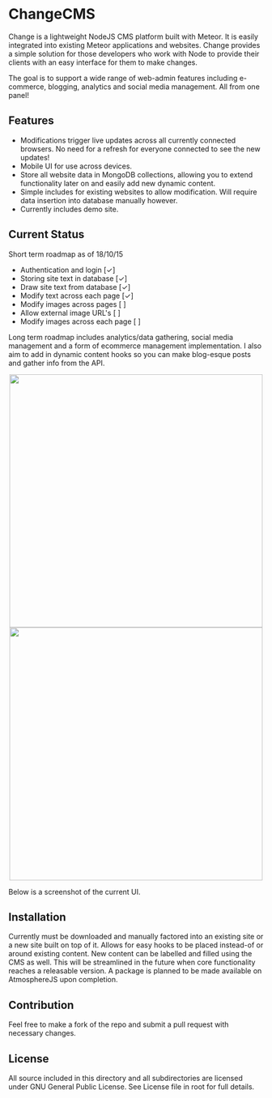 # ChangeCMS

Change is a lightweight NodeJS CMS platform built with Meteor. It is easily integrated into existing Meteor applications and websites. Change provides a simple solution for those developers who work with Node to provide their clients with an easy interface for them to make changes.

The goal is to support a wide range of web-admin features including e-commerce, blogging, analytics and social media management. All from one panel!

## Features
- Modifications trigger live updates across all currently connected browsers. No need for a refresh for everyone connected to see the new updates!
- Mobile UI for use across devices.
- Store all website data in MongoDB collections, allowing you to extend functionality later on and easily add new dynamic content.
- Simple includes for existing websites to allow modification. Will require data insertion into database manually however.
- Currently includes demo site.

## Current Status
Short term roadmap as of 18/10/15
- Authentication and login 			  [✓]
- Storing site text in database		[✓]
- Draw site text from database		[✓]
- Modify text across each page		[✓]
- Modify images across pages      [ ]
- Allow external image URL's      [ ]
- Modify images across each page	[ ]

Long term roadmap includes analytics/data gathering, social media management and a form of ecommerce management implementation. I also aim to add in dynamic content hooks so you can make blog-esque posts and gather info from the API. 



<p align="center">
  <img src="http://i.imgur.com/iUobWrR.png" width="500"><br>
  <img src="http://i.imgur.com/IncfHmC.png" width="500">
</p>


Below is a screenshot of the current UI.

## Installation
Currently must be downloaded and manually factored into an existing site or a new site built on top of it. Allows for easy hooks to be placed instead-of or around existing content. New content can be labelled and filled using the CMS as well. This will be streamlined in the future when core functionality reaches a releasable version. A package is planned to be made available on AtmosphereJS upon completion.

## Contribution
Feel free to make a fork of the repo and submit a pull request with necessary changes.

## License
All source included in this directory and all subdirectories are licensed under GNU General Public License. See License file in root for full details.
